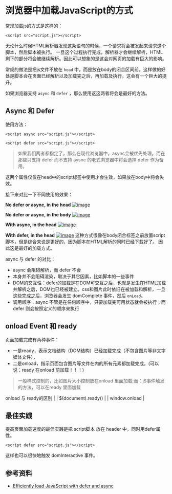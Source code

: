 # 浏览器中加载JavaScript的方式


常规加载js的方式是这样的：

```
<script src="script.js"></script>
```



无论什么时候HTML解析器发现这条语句的时候，一个请求将会被发起来请求这个脚本，然后脚本被执行。
一旦这个过程执行完成，解析器才会继续解析，HTML剩下的部分将会被继续解析。因此可以想象的是这会对网页的加载有巨大的影响。

常规的做法是把js文件不放在 `head` 中，而是放在body的闭合区间前。这样做的好处是脚本会在页面已经解析以及加载完之后，再加载及执行。这会有一个巨大的提升。

如果浏览器支持 `async` 和 `defer` ，那么使用这这两者将会是最好的方法。

## Async 和 Defer

使用方法：

```
<script async src="script.js"></script>
```



```
<script defer src="script.js"></script>
```



> 如果我们两者都指定了，那么在现代浏览器中，async会被优先处理。而在那些只支持 defer 而不支持 aysnc 的老式浏览器中将会选择 defer 作为备用。

这两个属性仅仅在head中的script标签中使用才会生效，如果放在body中将会失效。

接下来对比一下不同使用的效果：

**No defer or async, in the head**
[![image](D:/%E6%96%87%E4%BB%B6/typora%E5%9B%BE%E7%89%87/100603657-61ffa700-3340-11eb-8428-1f9e56ce4f88.png)](https://user-images.githubusercontent.com/4001228/100603657-61ffa700-3340-11eb-8428-1f9e56ce4f88.png)

**No defer or async, in the body**
[![image](D:/%E6%96%87%E4%BB%B6/typora%E5%9B%BE%E7%89%87/100603793-907d8200-3340-11eb-9fc7-91f98b6ac11d.png)](https://user-images.githubusercontent.com/4001228/100603793-907d8200-3340-11eb-9fc7-91f98b6ac11d.png)

**With async, in the head**
[![image](D:/%E6%96%87%E4%BB%B6/typora%E5%9B%BE%E7%89%87/100603821-9d01da80-3340-11eb-8b51-01a4410da09e.png)](https://user-images.githubusercontent.com/4001228/100603821-9d01da80-3340-11eb-8b51-01a4410da09e.png)

**With defer, in the head**
[![image](D:/%E6%96%87%E4%BB%B6/typora%E5%9B%BE%E7%89%87/100603870-b0ad4100-3340-11eb-8288-c540ce123345.png)](https://user-images.githubusercontent.com/4001228/100603870-b0ad4100-3340-11eb-8288-c540ce123345.png)
这种方式很像在body闭合标签之前放置script脚本，但是综合来说是更好的，因为脚本在HTML解析的同时已经下载好了。
因此这是最好的加载方式。

async 与 defer 的对比：

- async 会阻碍解析，而 defer 不会
- 本身并不会阻碍渲染，取决于其它因素，比如脚本的一些事件
- DOM的交互性：defer的加载是在DOM可交互之后，也就是发生在HTML加载并解析之后，DOM也已经被建立。css和图片此时依旧在被加载和解析，一旦这些完成之后，浏览器会发生 domComplete 事件，然后 `onLoad`。
- 调用顺序：async 不管是在任何顺序中，只要加载完可用状态就会被执行；而 defer 则会按照定义的顺序来执行

## onload Event 和 ready

页面加载完成有两种事件：

- 一是ready，表示文档结构（DOM结构）已经加载完成（不包含图片等非文字媒体文件），
- 二是onload，指示页面包含图片等文件在内的所有元素都加载完成。(可以说：ready 在onload 前加载！！！)

> 一般样式控制的，比如图片大小控制放在onload 里面加载;而：jS事件触发的方法，可以在ready 里面加载

onload 与 ready的区别
| | $(document).ready() | | window.onload |

## 最佳实践

提高页面加载速度的最佳实践是把 script脚本 放在 header 中，同时用defer属性。

```
<script defer src="script.js"></script>
```



这样也可以很快地触发 domInteractive 事件。

## 参考资料

- [Efficiently load JavaScript with defer and async](https://flaviocopes.com/javascript-async-defer/)